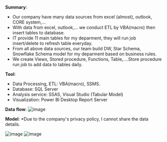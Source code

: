 <b>Summary</b>:
- Our company have many data sources from excel (almost), outlook, CORE system,...
- With data from excel, outlook,... we conduct ETL by VBA(macro) then insert tables to database.
- IT provide 11 main tables for my deparment, they will run job insert/delete to refresh table everyday.
- From all above data sources, our team build DW, Star Schema, Snowflake Schema model for my deparment based on business rules.
- We create Views, Stored procedure, Functions, Table,....Store procedure run job to add data to tables daily.

<b>Tool</b>:
- Data Processing, ETL: VBA(macro), SSMS.
- Database: SQL Server
- Analysis service: SSAS, Visual Studio (Tabular Model)
- Visualization: Power BI Desktop Report Server

<b>Data flow</b>:
![image](https://user-images.githubusercontent.com/59658937/220245860-8250480f-ee26-4f46-b01d-12ffbd39354d.png)

<b>Model</b>:
*Due to the company's privacy policy, I cannot share the data details.

![image](https://user-images.githubusercontent.com/59658937/220243718-e5d95d67-39a1-4e98-a0a6-f7b42c4b45a6.png)
![image](https://user-images.githubusercontent.com/59658937/220244218-0e955382-a192-4a5e-9b24-cab856e6822f.png)
